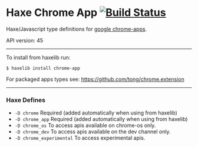 
# Haxe Chrome App [![Build Status](https://travis-ci.org/tong/chrome.app.svg?branch=master)](https://travis-ci.org/tong/chrome.app)

Haxe/Javascript type definitions for [google chrome-apps](https://developer.chrome.com/apps/api_index).

API version: 45  

---

To install from haxelib run:  
```
$ haxelib install chrome-app
```

For packaged apps types see: https://github.com/tong/chrome.extension  

---

### Haxe Defines

* `-D chrome`  Required (added automatically when using from haxelib)
* `-D chrome_app`  Required (added automatically when using from haxelib)
* `-D chrome_os`  To access apis available on chrome-os only.
* `-D chrome_dev`  To access apis available on the dev channel only.
* `-D chrome_experimental`  To access experimental apis.
